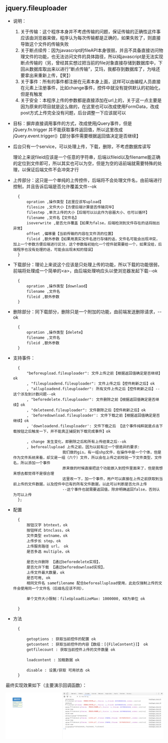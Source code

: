 ## jquery.fileuploader


* 说明：

    1. 关于传输：这个程序本身并不考虑传输的问题，保证传输的正确性这件事应该由浏览器来做，程序认为每次传输都是正确的，如果失败了，则直接导致这个文件的传输失败
    2. 关于断点续传：因为javascript的fileAPI本身很弱，并且不具备直接访问物理文件的功能，也无法访问文件的具体路径，所以纯javascript是无法实现断点传输的（另，曾经其实想过把当前的file对象直接存储到数据库中，下回从数据库取出来以进行“断点传输”，艾玛，我都存到数据库了，为啥还要拿出来重新上传，【笑】）
    3. 关于事件：所有的事件都注册在元素本身上面，这样可以由编程人员直接在元素上注册事件，比如change事件，控件中就没有提供默认的初始化，但是有触发
    4. 关于安全：本程序上传的参数都是直接添加在url上的，关于这一点主要是因为原来的项目就是这么做的，在这里也可以改成使用FormData，改成post方式上传完全没有问题，后台调整一下应该就可以
* 目标：摒弃直接调用事件的方式，改成使用jQuery事件，但是jQuery.fn.trigger 并不能获取事件返回值，所以这里改成jQuery.event.trigger()【部分事件需要根据返回值决定是否继续】
* 后台只有一个service，可以处理上传，下载，删除，不考虑数据库读写

    理论上来说fileid应该是一个任意的字符串，后端以fileid以及filename能正确的定位到文件即可，所以其实也可以为空，但是为空的话前端就需要特殊的处理，以保证后端文件不会冲突才行
* 上传部分：这只是一个单纯的上传控件，后端将不会处理文件名，由前端进行控制，并且告诉后端是否允许覆盖文件--ok

        {
            opration ,操作类型【这里应该写upload】
            filesize ,文件大小【方便后端计算是否传输完毕】
            filestep ,单次上传的大小【后端可以以此作为容器大小、也可以循环】
            filename ,文件名【文件名】
            isoverwrite ,是否允许覆盖【如果为false，后端检测到文件存在的话将抛出异常】
            offset ,偏移量【当前传输的内容在文件流的位置】
            fileid ,额外参数【如果用真实文件名进行存储的话，文件名可能会出现冲突，加上一个参数方便后端进行区分，这个参数每初始化一个控件就需要给一个，如果没给，后端程序也没有处理的话，可能会出现未知的错误】
        }
* 下载部分：理论上来说这个应该是只处理上传的功能，所以下载的功能很弱，前端将处理成一个简单的\<a>，由后端处理响应头以使浏览器发起下载--ok

        {
            opration ,操作类型【downlaod】
            filename ,文件名
            fileid ,额外参数
        }
* 删除部分：同下载部分，删除只是一个附加的功能，由前端发送删除请求，--ok

        {
            opration ,操作类型【delete】
            filename ,文件名
            fileid ,额外参数
        }
* 支持事件：

        {
            "beforeupload.fileuploader": 文件上传之前【根据返回值确定是否继续】ok
            , "fileuploadend.fileuploader": 文件上传之后【控件刷新之后】ok
            , "alluploadend.fileuploader": 所有文件上传之后【控件刷新之后】--这个涉及到计数问题--ok
            , "beforedelete.fileuploader": 文件删除之前【根据返回值确定是否继续】ok
            , "deleteend.fileuploader": 文件删除之后【控件刷新之后】ok
            , 'beforedownload.fileuploader': 文件下载之前【根据返回值确定是否继续】ok
            , 'downloadend.fileuploader': 文件下载之后 【这个事件纯粹就是点击下载按钮之后触发一下，并不能真正捕捉到下载完成事件】ok
            
            , change 发生变化，即删除之后和所有上传结束之后--ok
            , beforeallupload 上传之前，因为以前有过一个很诡异的要求:
                            我们做的gis，有一组shp文件，在操作中是一个个体，但是作为文件系统来看，却又是一组（六个）文件，所以会在上传之前校验一下文件类型，文件名，所以添加一个事件
                            原来做的时候直接把这个功能嵌入到控件里面来了，但是我想来想去都觉得不是很合理
                            这里改一下，加一个事件，用户可以直接在上传之前获取到当前上传的文件数据，以及控件中已有的所有文件数据，以此可以判断是否允许上传
                            --这个事件也就需要返回值，除非明确返回false，否则认为可以上传
        };
* 配置

        {
            按钮汉字 btntext，ok
            按钮样式 btnclass，ok
            文件类型 extname，ok
            上传步长 step，ok
            上传服务路径 url， ok
            是否多选 multiple，ok

            是否允许删除 【通过beforedelete实现】，
            是否允许下载 【通过beforedownload实现】，
            上传文件最大数量，ok
            是否可用, ok
            相同文件名 samefilename 配合beforeallupload使用，此处仅强制上传的文件会使用同一个文件名（后缀名应该不同），

            单个文件大小限制：fileUploadSizeMax: 1000000, KB为单位 ok

        }
* 方法

        {
            
            getoptions : 获取当前控件的配置 ok
            getcontent : 获取当前控件的内容【数组：[{FileContent}]】 ok
            getfilecount : 获取当前控件上传的文件数量 ok

            loadcontent : 加载数据 ok
            
            disable : 设置/获取 可用状态 ok
        }


最终实现效果如下（主要演示回调函数）：

 ![演示图片](https://github.com/liq-personal-2017/jquery.fileuploader/blob/master/img/%E7%A4%BA%E4%BE%8B.png)